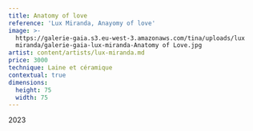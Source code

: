 ```yaml
---
title: Anatomy of love
reference: 'Lux Miranda, Anayomy of love'
image: >-
  https://galerie-gaia.s3.eu-west-3.amazonaws.com/tina/uploads/lux
  miranda/galerie-gaia-lux-miranda-Anatomy of Love.jpg
artist: content/artists/lux-miranda.md
price: 3000
technique: Laine et céramique
contextual: true
dimensions:
  height: 75
  width: 75
---
```


2023
